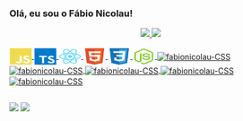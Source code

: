 ### Olá, eu sou o Fábio Nicolau!  


<div align="center">
  <a href="https://github.com/fabionicolau">
  <img height="150em" src="https://github-readme-stats.vercel.app/api?username=fabionicolau&show_icons=true&theme=dark&include_all_commits=true&count_private=true"/>
  <img height="150em" src="https://github-readme-stats.vercel.app/api/top-langs/?username=fabionicolau&layout=compact&langs_count=7&theme=dark"/>
</div>
  
<div style="display: inline_block"><br>

<img align="center" alt="fabionicolau-Js" height="30" width="40" src="https://raw.githubusercontent.com/devicons/devicon/master/icons/javascript/javascript-plain.svg">
<img align="center" alt="fabionicolau-Js" height="30" width="40" src="https://raw.githubusercontent.com/devicons/devicon/master/icons/typescript/typescript-plain.svg">
<img align="center" alt="fabionicolau-REACT" height="30" width="40" src="https://raw.githubusercontent.com/devicons/devicon/master/icons/react/react-original.svg">
<img align="center" alt="fabionicolau-HTML" height="30" width="40" src="https://raw.githubusercontent.com/devicons/devicon/master/icons/html5/html5-original.svg">
<img align="center" alt="fabionicolau-CSS" height="30" width="40" src="https://raw.githubusercontent.com/devicons/devicon/master/icons/css3/css3-original.svg">
<img align="center" alt="fabionicolau-CSS" height="30" width="40" src="https://raw.githubusercontent.com/devicons/devicon/master/icons/nodejs/nodejs-original.svg">
<img align="center" alt="fabionicolau-CSS" height="30" width="40" src="https://cdn.jsdelivr.net/gh/devicons/devicon/icons/mysql/mysql-plain.svg">
<img align="center" alt="fabionicolau-CSS" height="30" width="40" src="https://cdn.jsdelivr.net/gh/devicons/devicon/icons/mongodb/mongodb-plain.svg">
<img align="center" alt="fabionicolau-CSS" height="30" width="40" src="https://cdn.jsdelivr.net/gh/devicons/devicon/icons/docker/docker-plain.svg">
<img align="center" alt="fabionicolau-CSS" height="30" width="40" src="https://cdn.jsdelivr.net/gh/devicons/devicon/icons/git/git-plain.svg">
<img align="center" alt="fabionicolau-CSS" height="30" width="40" src="https://cdn.jsdelivr.net/gh/devicons/devicon/icons/jest/jest-plain.svg">
 

  ##
  
<div> 
  <a href = "mailto:fabionicolaujr@gmail.com"><img src="https://img.shields.io/badge/-Gmail-%23333?style=for-the-badge&logo=gmail&logoColor=white" target="_blank"></a>
  <a href="https://www.linkedin.com/in/fabio-nicolau" target="_blank"><img src="https://img.shields.io/badge/-LinkedIn-%230077B5?style=for-the-badge&logo=linkedin&logoColor=white" target="_blank"></a> 
</div>

